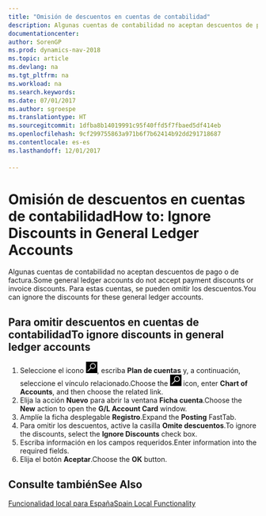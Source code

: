 ```yaml
---
title: "Omisión de descuentos en cuentas de contabilidad"
description: Algunas cuentas de contabilidad no aceptan descuentos de pago o de factura. Para estas cuentas, se pueden omitir los descuentos.
documentationcenter: 
author: SorenGP
ms.prod: dynamics-nav-2018
ms.topic: article
ms.devlang: na
ms.tgt_pltfrm: na
ms.workload: na
ms.search.keywords: 
ms.date: 07/01/2017
ms.author: sgroespe
ms.translationtype: HT
ms.sourcegitcommit: 1dfba8b14019991c95f40ffd5f7fbaed5df414eb
ms.openlocfilehash: 9cf299755863a971b6f7b62414b92dd291718687
ms.contentlocale: es-es
ms.lasthandoff: 12/01/2017

---
```

# <a name="how-to-ignore-discounts-in-general-ledger-accounts"></a><span data-ttu-id="60073-104">Omisión de descuentos en cuentas de contabilidad</span><span class="sxs-lookup"><span data-stu-id="60073-104">How to: Ignore Discounts in General Ledger Accounts</span></span>
<span data-ttu-id="60073-105">Algunas cuentas de contabilidad no aceptan descuentos de pago o de factura.</span><span class="sxs-lookup"><span data-stu-id="60073-105">Some general ledger accounts do not accept payment discounts or invoice discounts.</span></span> <span data-ttu-id="60073-106">Para estas cuentas, se pueden omitir los descuentos.</span><span class="sxs-lookup"><span data-stu-id="60073-106">You can ignore the discounts for these general ledger accounts.</span></span>  

## <a name="to-ignore-discounts-in-general-ledger-accounts"></a><span data-ttu-id="60073-107">Para omitir descuentos en cuentas de contabilidad</span><span class="sxs-lookup"><span data-stu-id="60073-107">To ignore discounts in general ledger accounts</span></span>  

1.  <span data-ttu-id="60073-108">Seleccione el icono ![Buscar página o informe](../../media/ui-search/search_small.png "icono Buscar página o informe"), escriba **Plan de cuentas** y, a continuación, seleccione el vínculo relacionado.</span><span class="sxs-lookup"><span data-stu-id="60073-108">Choose the ![Search for Page or Report](../../media/ui-search/search_small.png "Search for Page or Report icon") icon, enter **Chart of Accounts**, and then choose the related link.</span></span>  
2.  <span data-ttu-id="60073-109">Elija la acción **Nuevo** para abrir la ventana **Ficha cuenta**.</span><span class="sxs-lookup"><span data-stu-id="60073-109">Choose the **New** action to open the **G/L Account Card** window.</span></span>  
3.  <span data-ttu-id="60073-110">Amplíe la ficha desplegable **Registro**.</span><span class="sxs-lookup"><span data-stu-id="60073-110">Expand the **Posting** FastTab.</span></span>  
4.  <span data-ttu-id="60073-111">Para omitir los descuentos, active la casilla **Omite descuentos**.</span><span class="sxs-lookup"><span data-stu-id="60073-111">To ignore the discounts, select the **Ignore Discounts** check box.</span></span>  
5.  <span data-ttu-id="60073-112">Escriba información en los campos requeridos.</span><span class="sxs-lookup"><span data-stu-id="60073-112">Enter information into the required fields.</span></span>  
6.  <span data-ttu-id="60073-113">Elija el botón **Aceptar**.</span><span class="sxs-lookup"><span data-stu-id="60073-113">Choose the **OK** button.</span></span>  

## <a name="see-also"></a><span data-ttu-id="60073-114">Consulte también</span><span class="sxs-lookup"><span data-stu-id="60073-114">See Also</span></span>  
 [<span data-ttu-id="60073-115">Funcionalidad local para España</span><span class="sxs-lookup"><span data-stu-id="60073-115">Spain Local Functionality</span></span>](spain-local-functionality.md)

